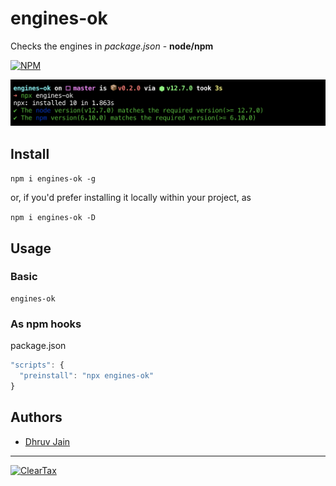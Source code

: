 # engines-ok

Checks the engines in *package.json* - **node/npm**

[![NPM](https://badgen.net//npm/v/engines-ok)](https://www.npmjs.com/package/engines-ok)

[![Screenshot](./screenshot.png)](https://www.npmjs.com/package/engines-ok)

## Install

`npm i engines-ok -g`

or, if you'd prefer installing it locally within your project, as

`npm i engines-ok -D`

## Usage

### Basic

```shell
engines-ok
```

### As npm hooks

package.json

```js
"scripts": {
  "preinstall": "npx engines-ok"
}
```

## Authors

- [Dhruv Jain](https://github.com/maddhruv)

---

[![ClearTax](https://assets1.cleartax-cdn.com/cleartax-brand/logos/2018/01/pinchy_yellow_black.png)](https://cleartax.in)
